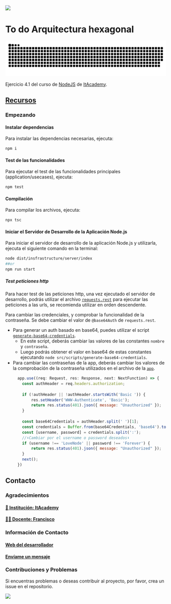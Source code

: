 <img src="https://user-images.githubusercontent.com/73097560/115834477-dbab4500-a447-11eb-908a-139a6edaec5c.gif">

# To do Arquitectura hexagonal
<a href="https://github.com/SKRTEEEEEE">
<div align="center">
  <img  src="https://github.com/SKRTEEEEEE/SKRTEEEEEE/blob/main/resources/img/grid-snake.svg"
       alt="snake" />
</div>
</a>

Ejercicio 4.1 del curso de [NodeJS](https://nodejs.org/en) de [ItAcademy](https://www.barcelonactiva.cat/es/itacademy).

## [Recursos](https://github.com/SKRTEEEEEE/markdowns/)

### Empezando
#### Instalar dependencias
Para instalar las dependencias necesarias, ejecuta:

```bash
npm i
```

#### Test de las funcionalidades
Para ejecutar el test de las funcionalidades principales (application/usecases), ejecuta:

```bash
npm test
```

#### Compilación

Para compilar los archivos, ejecuta:

```bash
npx tsc
```

#### Iniciar el Servidor de Desarrollo de la Aplicación Node.js

Para iniciar el servidor de desarrollo de la aplicación Node.js y utilizarla, ejecuta el siguiente comando en la terminal:

```bash
node dist/insfrastructure/server/index
##or
npm run start
```

##### Test peticiones http
Para hacer test de las peticiones http, una vez ejecutado el servidor de desarrollo, podrás utilizar el archivo [`requests.rest`](./requests.rest) para ejecutar las peticiones a las urls, se recomienda utilizar en orden descendente.

Para cambiar las credenciales, y comprobar la funcionalidad de la contraseña. Se debe cambiar el valor de `@base64Auth` de `requests.rest`. 

- Para generar un auth basado en base64, puedes utilizar el script [`generate-base64-credentials`](./src/scripts/generate-base64-credentials.js). 
    - En este script, deberás cambiar las valores de las constantes `nombre` y `contraseña`.
    - Luego podrás obtener el valor en base64 de estas constantes ejecutando `node src/scripts/generate-base64-credentials`.
- Para cambiar las contraseñas de la app, deberás cambiar los valores de la comprobación de la contraseña utilizados en el archivo de la [`app`](./src/app.ts).
    ```javascript
      app.use((req: Request, res: Response, next: NextFunction) => {
        const authHeader = req.headers.authorization;
        
        if (!authHeader || !authHeader.startsWith('Basic ')) {
            res.setHeader('WWW-Authenticate', 'Basic');
            return res.status(401).json({ message: "Unauthorized" });
        }

        const base64Credentials = authHeader.split(' ')[1];
        const credentials = Buffer.from(base64Credentials, 'base64').toString('ascii');
        const [username, password] = credentials.split(':');
        //⬇️Cambiar por el username o password deseados⬇️
        if (username !== 'LoveNode' || password !== 'Forever') {
            return res.status(401).json({ message: "Unauthorized" });
        }
        next();
      })
    ```



## Contacto

### Agradecimientos
#### [🏫 Institución: ItAcademy](https://www.barcelonactiva.cat/es/itacademy)
#### [🧑‍🏫 Docente: Francisco](https://frivero.com.ar/)

### Información de Contacto
#### [Web del desarrollador](profile-skrt.vercel.app)
#### [Envíame un mensaje](mailto:adanreh.m@gmail.com)

### Contribuciones y Problemas

Si encuentras problemas o deseas contribuir al proyecto, por favor, crea un issue en el repositorio.

<img src="https://user-images.githubusercontent.com/73097560/115834477-dbab4500-a447-11eb-908a-139a6edaec5c.gif">